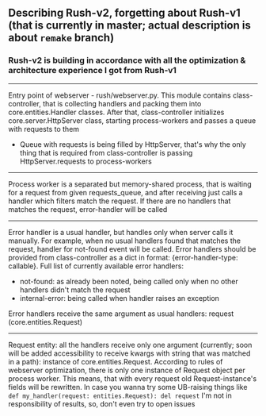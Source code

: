 ## Describing Rush-v2, forgetting about Rush-v1 (that is currently in master; actual description is about `remake` branch)

### Rush-v2 is building in accordance with all the optimization & architecture experience I got from Rush-v1

---

Entry point of webserver - rush/webserver.py. This module contains class-controller, 
that is collecting handlers and packing them into core.entities.Handler classes. After 
that, class-controller initializes core.server.HttpServer class, starting process-workers
and passes a queue with requests to them

* Queue with requests is being filled by HttpServer, that's why the only thing that is required
from class-controller is passing HttpServer.requests to process-workers
  
---

Process worker is a separated but memory-shared process, that is waiting for a request from given
requests_queue, and after receiving just calls a handler which filters match the request.
If there are no handlers that matches the request, error-handler will be called

---

Error handler is a usual handler, but handles only when server calls it manually. For example,
when no usual handlers found that matches the request, handler for not-found event will be called. 
Error handlers should be provided from class-controller as a dict in format: {error-handler-type: callable}.
Full list of currently available error handlers:
- not-found: as already been noted, being called only when no other handlers didn't match the request
- internal-error: being called when handler raises an exception

Error handlers receive the same argument as usual handlers: request (core.entities.Request)

---

Request entity: all the handlers receive only one argument (currently; soon will be added accessibility to
receive kwargs with string that was matched in a path): instance of core.entities.Request. According to 
rules of webserver optimization, there is only one instance of Request object per process worker.
This means, that with every request old Request-instance's fields will be rewritten. In case you wanna try
some UB-raising things like `def my_handler(request: entities.Request): del request` I'm not in responsibility
of results, so, don't even try to open issues
